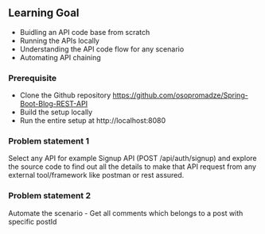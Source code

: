 ## Learning Goal
- Buidling an API code base from scratch
- Running the APIs locally
- Understanding the API code flow for any scenario
- Automating API chaining


### Prerequisite
- Clone the Github repository https://github.com/osopromadze/Spring-Boot-Blog-REST-API
- Build the setup locally
- Run the entire setup at http://localhost:8080

### Problem statement 1
Select any API for example Signup API (POST	/api/auth/signup) and explore the source code to find out all the details to make that API request from any external tool/framework like postman or rest assured.

### Problem statement 2
Automate the scenario - Get all comments which belongs to a post with specific postId
